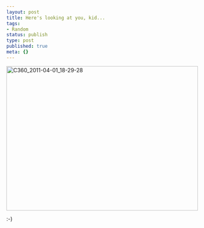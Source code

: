```yaml
---
layout: post
title: Here's looking at you, kid...
tags:
- Random
status: publish
type: post
published: true
meta: {}
---
```

<div class='posterous_autopost'><div class='p_embed p_image_embed'> <a href="http://posterous.com/getfile/files.posterous.com/fzero/Yetme1kwqmYIHotSzettuV1kJTcsXnYeXpLAXwaA0xs4UwwFrw0dQr4y9xTq/C360_2011-04-01_18-29-28.jpg.scaled.1000.jpg"><img alt="C360_2011-04-01_18-29-28" height="377" src="http://posterous.com/getfile/files.posterous.com/fzero/usbYynjUMyeuTnoX8hFiurWVX4NVDR8Rtge3RlmEhkKK9StTdFXduZoD8Vzi/C360_2011-04-01_18-29-28.jpg.scaled.500.jpg" width="500" /></a> </div> <p></p><p>:-)</p></div>
